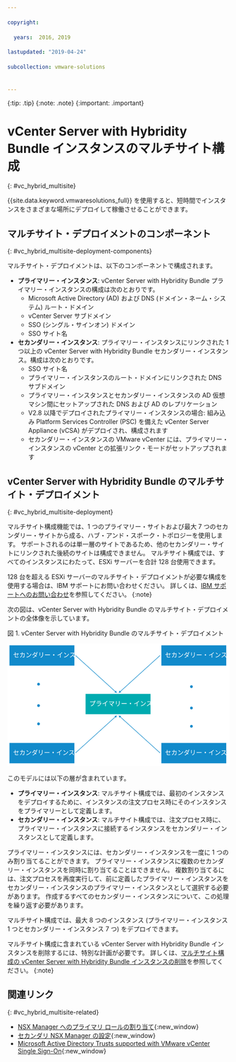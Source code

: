 ```yaml
---

copyright:

  years:  2016, 2019

lastupdated: "2019-04-24"

subcollection: vmware-solutions


---
```


{:tip: .tip}
{:note: .note}
{:important: .important}

# vCenter Server with Hybridity Bundle インスタンスのマルチサイト構成
{: #vc_hybrid_multisite}

{{site.data.keyword.vmwaresolutions_full}} を使用すると、短時間でインスタンスをさまざまな場所にデプロイして稼働させることができます。

## マルチサイト・デプロイメントのコンポーネント
{: #vc_hybrid_multisite-deployment-components}

マルチサイト・デプロイメントは、以下のコンポーネントで構成されます。

* **プライマリー・インスタンス**: vCenter Server with Hybridity Bundle プライマリー・インスタンスの構成は次のとおりです。
  *  Microsoft Active Directory (AD) および DNS (ドメイン・ネーム・システム) ルート・ドメイン
  *  vCenter Server サブドメイン
  *  SSO (シングル・サインオン) ドメイン
  *  SSO サイト名
* **セカンダリー・インスタンス**: プライマリー・インスタンスにリンクされた 1 つ以上の vCenter Server with Hybridity Bundle セカンダリー・インスタンス。構成は次のとおりです。
   *  SSO サイト名
   *  プライマリー・インスタンスのルート・ドメインにリンクされた DNS サブドメイン
   *  プライマリー・インスタンスとセカンダリー・インスタンスの AD 仮想マシン間にセットアップされた DNS および AD のレプリケーション
   *  V2.8 以降でデプロイされたプライマリー・インスタンスの場合: 組み込み Platform Services Controller (PSC) を備えた vCenter Server Appliance (vCSA) がデプロイされ、構成されます
   *  セカンダリー・インスタンスの VMware vCenter には、プライマリー・インスタンスの vCenter との拡張リンク・モードがセットアップされます

## vCenter Server with Hybridity Bundle のマルチサイト・デプロイメント
{: #vc_hybrid_multisite-deployment}

マルチサイト構成機能では、1 つのプライマリー・サイトおよび最大 7 つのセカンダリー・サイトから成る、ハブ・アンド・スポーク・トポロジーを使用します。 サポートされるのは単一層のサイトであるため、他のセカンダリー・サイトにリンクされた後続のサイトは構成できません。 マルチサイト構成では、すべてのインスタンスにわたって、ESXi サーバーを合計 128 台使用できます。

128 台を超える ESXi サーバーのマルチサイト・デプロイメントが必要な構成を使用する場合は、IBM サポートにお問い合わせください。 詳しくは、[IBM サポートへのお問い合わせ](/docs/services/vmwaresolutions/vmonic?topic=vmware-solutions-trbl_support)を参照してください。
{:note}

次の図は、vCenter Server with Hybridity Bundle のマルチサイト・デプロイメントの全体像を示しています。

図 1. vCenter Server with Hybridity Bundle のマルチサイト・デプロイメント

![vCenter Server with Hybridity Bundle のマルチサイト・デプロイメント](../vcenter/multisite-hub-spoke.svg "vCenter Server with Hybridity Bundle のマルチサイト・デプロイメント")

このモデルには以下の層が含まれています。

* **プライマリー・インスタンス**: マルチサイト構成では、最初のインスタンスをデプロイするために、インスタンスの注文プロセス時にそのインスタンスをプライマリーとして定義します。
* **セカンダリー・インスタンス**: マルチサイト構成では、注文プロセス時に、プライマリー・インスタンスに接続するインスタンスをセカンダリー・インスタンスとして定義します。

プライマリー・インスタンスには、セカンダリー・インスタンスを一度に 1 つのみ割り当てることができます。 プライマリー・インスタンスに複数のセカンダリー・インスタンスを同時に割り当てることはできません。 複数割り当てるには、注文プロセスを再度実行して、前に定義したプライマリー・インスタンスをセカンダリー・インスタンスのプライマリー・インスタンスとして選択する必要があります。 作成するすべてのセカンダリー・インスタンスについて、この処理を繰り返す必要があります。

マルチサイト構成では、最大 8 つのインスタンス (プライマリー・インスタンス 1 つとセカンダリー・インスタンス 7 つ) をデプロイできます。

マルチサイト構成に含まれている vCenter Server with Hybridity Bundle インスタンスを削除するには、特別な計画が必要です。 詳しくは、[マルチサイト構成の vCenter Server with Hybridity Bundle インスタンスの削除](/docs/services/vmwaresolutions/vcenter?topic=vmware-solutions-vc_hybrid_deletinginstance_multi)を参照してください。
{:note}

## 関連リンク
{: #vc_hybrid_multisite-related}

* [NSX Manager へのプライマリ ロールの割り当て](https://docs.vmware.com/en/VMware-NSX-Data-Center-for-vSphere/6.2/com.vmware.nsx-cross-vcenter-install.doc/GUID-44E8AE16-BA3F-4DD9-B582-FC1E137E6CFC.html){:new_window}
* [セカンダリ NSX Manager の設定](https://pubs.vmware.com/NSX-62/topic/com.vmware.nsx-cross-vcenter-install.doc/GUID-9E48BC57-15E3-49C7-8BC5-F94ED8918BBE.html){:new_window}
* [Microsoft Active Directory Trusts supported with VMware vCenter Single Sign-On](https://kb.vmware.com/s/article/2064250){:new_window}

